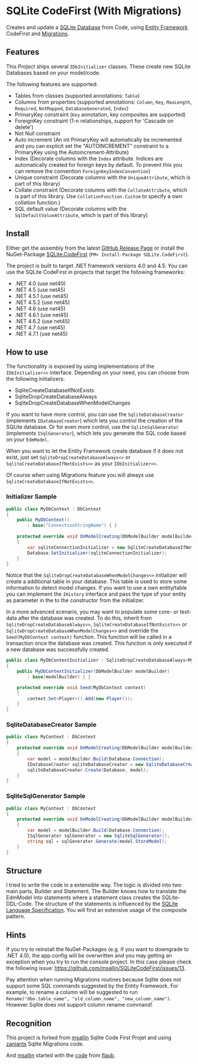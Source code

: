 # SQLite CodeFirst (With Migrations)
Creates and update a [SQLite Database](https://sqlite.org/) from Code, using [Entity Framework](https://msdn.microsoft.com/en-us/data/ef.aspx) CodeFirst and [Migrations](https://msdn.microsoft.com/pt-br/library/system.data.entity.migrations(v=vs.113).aspx).

## Features
This Project ships several `IDbInitializer` classes. These create new SQLite Databases based on your model/code.

The following features are supported:
- Tables from classes (supported annotations: `Table`)
- Columns from properties (supported annotations: `Column`, `Key`, `MaxLength`, `Required`, `NotMapped`, `DatabaseGenerated`, `Index`)
- PrimaryKey constraint (`Key` annotation, key composites are supported)
- ForeignKey constraint (1-n relationships, support for 'Cascade on delete')
- Not Null constraint
- Auto increment (An int PrimaryKey will automatically be incremented and you can explicit set the "AUTOINCREMENT" constraint to a PrimaryKey using the Autoincrement-Attribute)
- Index (Decorate columns with the `Index` attribute. Indices are automatically created for foreign keys by default. To prevent this you can remove the convention `ForeignKeyIndexConvention`)
- Unique constraint (Decorate columns with the `UniqueAttribute`, which is part of this library)
- Collate constraint (Decorate columns with the `CollateAttribute`, which is part of this library. Use `CollationFunction.Custom` to specify a own collation function.)
- SQL default value (Decorate columns with the `SqlDefaultValueAttribute`, which is part of this library)

## Install
Either get the assembly from the latest [GitHub Release Page](https://github.com/msallin/SQLiteCodeFirst/releases) or install the NuGet-Package [SQLite.CodeFirst](https://www.nuget.org/packages/SQLite.CodeFirst/) (`PM> Install-Package SQLite.CodeFirst`).

The project is built to target .NET framework versions 4.0 and 4.5.
You can use the SQLite CodeFirst in projects that target the following frameworks:
- .NET 4.0 (use net40)
- .NET 4.5 (use net45)
- .NET 4.5.1 (use net45)
- .NET 4.5.2 (use net45)
- .NET 4.6 (use net45)
- .NET 4.6.1 (use net45)
- .NET 4.6.2 (use net45)
- .NET 4.7 (use net45)
- .NET 4.7.1 (use net45)

## How to use
The functionality is exposed by using implementations of the `IDbInitializer<>` interface.
Depending on your need, you can choose from the following initializers:
- SqliteCreateDatabaseIfNotExists 
- SqliteDropCreateDatabaseAlways
- SqliteDropCreateDatabaseWhenModelChanges

If you want to have more control, you can use the `SqliteDatabaseCreator` (implements `IDatabaseCreator`) which lets you control the creation of the SQLite database.
Or for even more control, use the `SqliteSqlGenerator` (implements `ISqlGenerator`), which lets you generate the SQL code based on your `EdmModel`.

When you want to let the Entity Framework create database if it does not exist, just set `SqliteDropCreateDatabaseAlways<>` or `SqliteCreateDatabaseIfNotExists<>` as your `IDbInitializer<>`.

Of course when using Migrations feature you will always use `SqliteCreateDatabaseIfNotExists<>`.

### Initializer Sample
```csharp
public class MyDbContext : DbContext
{
    public MyDbContext()
        : base("ConnectionStringName") { }
  
    protected override void OnModelCreating(DbModelBuilder modelBuilder)
    {
        var sqliteConnectionInitializer = new SqliteCreateDatabaseIfNotExists<MyDbContext>(modelBuilder);
        Database.SetInitializer(sqliteConnectionInitializer);
    }
}
```
Notice that the `SqliteDropCreateDatabaseWhenModelChanges<>` initializer will create a additional table in your database.
This table is used to store some information to detect model changes. If you want to use a own entity/table you can implement the
`IHistory` interface and pass the type of your entity as parameter in the to the constructor from the initializer. 

In a more advanced scenario, you may want to populate some core- or test-data after the database was created.
To do this, inherit from `SqliteDropCreateDatabaseAlways<>`, `SqliteCreateDatabaseIfNotExists<>` or `SqliteDropCreateDatabaseWhenModelChanges<>` and override the `Seed(MyDbContext context)` function.
This function will be called in a transaction once the database was created.  This function is only executed if a new database was successfully created.
```csharp
public class MyDbContextInitializer : SqliteDropCreateDatabaseAlways<MyDbContext>
{
    public MyDbContextInitializer(DbModelBuilder modelBuilder)
        : base(modelBuilder) { }

    protected override void Seed(MyDbContext context)
    {
        context.Set<Player>().Add(new Player());
    }
}
```

### SqliteDatabaseCreator Sample
```csharp
public class MyContext : DbContext
{
    protected override void OnModelCreating(DbModelBuilder modelBuilder)
    {
        var model = modelBuilder.Build(Database.Connection);
        IDatabaseCreator sqliteDatabaseCreator = new SqliteDatabaseCreator();
        sqliteDatabaseCreator.Create(Database, model);
    }
}
```

### SqliteSqlGenerator Sample
```csharp
public class MyContext : DbContext
{
    protected override void OnModelCreating(DbModelBuilder modelBuilder)
    {
        var model = modelBuilder.Build(Database.Connection);
        ISqlGenerator sqlGenerator = new SqliteSqlGenerator();
        string sql = sqlGenerator.Generate(model.StoreModel);
    }
}
```

## Structure
I tried to write the code in a extensible way.
The logic is divided into two main parts, Builder and Statement.
The Builder knows how to translate the EdmModel into statements where a statement class creates the SQLite-DDL-Code. 
The structure of the statements is influenced by the [SQLite Language Specification](https://www.sqlite.org/lang.html).
You will find an extensive usage of the composite pattern.

## Hints
If you try to reinstall the NuGet-Packages (e.g. if you want to downgrade to .NET 4.0), the app.config will be overwritten and you may getting an exception when you try to run the console project.
In this case please check the following issue: https://github.com/msallin/SQLiteCodeFirst/issues/13.

Pay attention when running Migrations routines because Sqlite does not support some SQL commands suggested by the Entity Framework. For example, to rename a column will be suggested to run `Rename("dbo.table_name", "old_column_name", "new_column_name")`. However Sqlite does not support column rename command!

## Recognition
This project is forked from [msallin](https://github.com/msallin/SQLiteCodeFirst) Sqlite Code First Projet and using [zaniants](https://github.com/zanyants/SQLiteCodeFirst) Sqlite Migrations code.

And [msallin](https://github.com/msallin) started with the [code](https://gist.github.com/flaub/1968486e1b3f2b9fddaf) from [flaub](https://github.com/flaub). 
